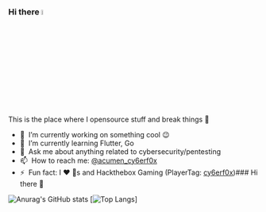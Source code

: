 ### Hi there <a href="https://www.gautamkrishnar.com/"><img src="https://media.giphy.com/media/hvRJCLFzcasrR4ia7z/giphy.gif" width="5%"></a>
This is the place where I opensource stuff and break things :rofl:

- 🔭 &nbsp;I’m currently working on something cool :wink:
- 🌱 &nbsp;I’m currently learning Flutter, Go
- 💬 &nbsp;Ask me about anything related to cybersecurity/pentesting
- 📫 &nbsp;How to reach me: [@acumen_cy6erf0x](https://www.instagram.com/acumen_cy6erf0x)
- ⚡ &nbsp;Fun fact: I :heart: :dog:s and Hackthebox Gaming (PlayerTag: [cy6erf0x](https://app.hackthebox.com/profile/309710))### Hi there 👋


![Anurag's GitHub stats](https://github-readme-stats.vercel.app/api?username=MRacumen&show_icons=true&theme=tokyonight)   [![Top Langs](https://github-readme-stats.vercel.app/api/top-langs/?username=MRacumen&langs_count=5&theme=radical)]




